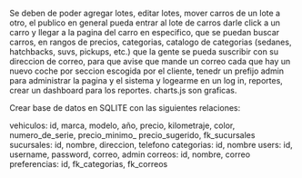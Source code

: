 Se deben de poder agregar lotes, editar lotes, mover carros de un lote a otro, el publico en general pueda entrar al lote de carros
darle click a un carro y llegar a la pagina del carro en especifico, que se puedan buscar carros, en rangos de precios, categorias,
catalogo de categorias (sedanes, hatchbacks, suvs, pickups, etc.) que la gente se pueda suscribir con su direccion de correo, para
que avise que mande un correo cada que hay un nuevo coche por seccion escogida por el cliente, tenedr un prefijo admin para administrar
la pagina y el sistema y logearme en un log in, reportes, crear un dashboard para los reportes. charts.js son graficas.

Crear base de datos en SQLITE con las siguientes relaciones: 

vehiculos: id, marca, modelo, año, precio, kilometraje, color, numero_de_serie, precio_minimo_ precio_sugerido, fk_sucursales
sucursales: id, nombre, direccion, telefono
categorias: id, nombre
users: id, username, password, correo, admin
correos:  id, nombre, correo
preferencias: id, fk_categorias, fk_correos
